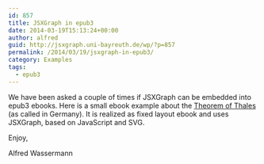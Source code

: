 ```yaml
---
id: 857
title: JSXGraph in epub3
date: 2014-03-19T15:13:24+00:00
author: alfred
guid: http://jsxgraph.uni-bayreuth.de/wp/?p=857
permalink: /2014/03/19/jsxgraph-in-epub3/
category: Examples
tags:
  - epub3
---
```

We have been asked a couple of times if JSXGraph can be embedded into epub3 ebooks. Here is a small ebook example about the <a title="Theoerem of Thales" href="http://jsxgraph.uni-bayreuth.de/distrib/Thales.epub" target="_blank">Theorem of Thales</a> (as called in Germany). It is realized as fixed layout ebook and uses JSXGraph, based on JavaScript and SVG.

Enjoy,

Alfred Wassermann